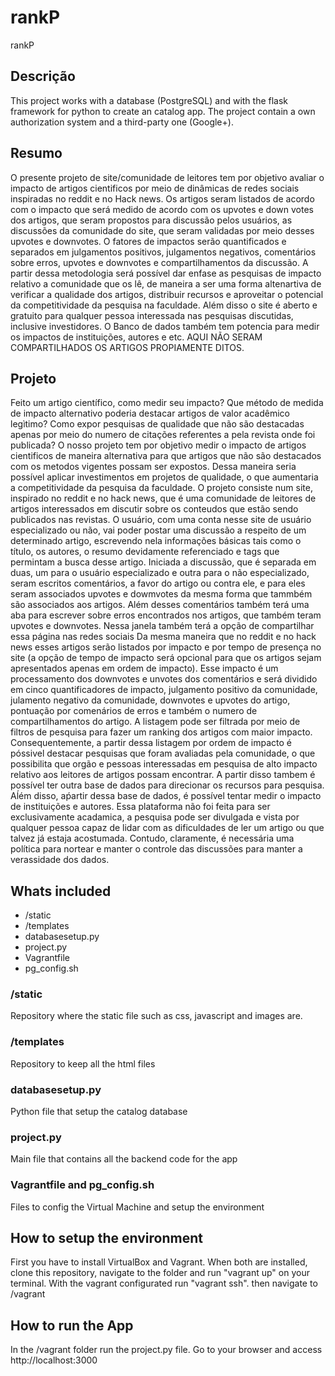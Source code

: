# rankP
rankP

## Descrição
This project works with a database (PostgreSQL) and with the flask framework for python to create an catalog app.
The project contain a own authorization system and a third-party one (Google+).

## Resumo
O presente projeto de site/comunidade de leitores tem por objetivo avaliar o impacto de artigos cientificos por meio  de  dinâmicas  de redes sociais inspiradas no reddit e no Hack news. Os artigos seram listados de acordo com o impacto que será medido de  acordo com os upvotes e down votes dos artigos, que seram propostos para discussão pelos usuários, as discussões da comunidade do site, que seram validadas por meio desses upvotes e downvotes. O fatores de impactos serão quantificados e separados em julgamentos positivos, julgamentos negativos, comentários sobre erros, upvotes e downvotes e compartilhamentos da discussão. A partir dessa metodologia será possível dar enfase as pesquisas de impacto relativo a comunidade que os lê, de maneira a ser uma forma altenartiva de verificar a qualidade dos artigos, distribuir recursos e aproveitar o potencial da competitividade da pesquisa na faculdade.  Além disso o site é aberto e gratuito para qualquer pessoa interessada nas pesquisas discutidas, inclusive investidores. O  Banco de dados também tem potencia para medir os impactos de instituições, autores  e etc. AQUI NÃO SERAM COMPARTILHADOS OS ARTIGOS PROPIAMENTE DITOS.

## Projeto
Feito um artigo científico, como medir seu impacto? Que método de medida de impacto alternativo poderia destacar artigos de valor acadêmico legìtimo? Como expor pesquisas de qualidade que não são destacadas  apenas por meio do numero de citações referentes a pela revista onde foi publicada?
O nosso projeto tem por objetivo medir o impacto de artigos cientificos de maneira alternativa para que artigos que não são destacados com os metodos vigentes possam ser expostos. Dessa  maneira seria possível aplicar investimentos em projetos de qualidade, o que aumentaria a competitividade da pesquisa da faculdade.
O projeto  consiste num site, inspirado no reddit e no hack news, que é uma  comunidade de leitores de  artigos interessados em discutir sobre os conteudos que estão sendo publicados nas revistas. O  usuário, com uma conta nesse site de usuário especializado ou não, vai poder postar uma discussão a  respeito de  um determinado artigo, escrevendo nela informações básicas tais como o  título, os autores, o resumo devidamente referenciado e tags que permintam a busca desse artigo. Iniciada a discussão, que é separada em duas, um para o usuário especializado e  outra  para o não especializado, seram escritos comentários, a favor do artigo ou contra ele, e para eles seram associados upvotes e dowmvotes  da mesma forma que tammbém são associados aos  artigos. Além desses comentários também terá uma aba para escrever sobre erros encontrados nos artigos, que também teram upvotes e downvotes. Nessa janela também terá a opção de compartilhar essa página nas redes sociais
Da  mesma  maneira que no reddit e no hack news esses artigos serão listados por impacto e por tempo de presença no site (a opção de tempo de impacto será opcional para que os artigos sejam apresentados apenas em ordem de impacto). Esse impacto é um processamento dos downvotes e unvotes dos comentários e será dividido  em cinco quantificadores de impacto, julgamento positivo da comunidade, julamento negativo da comunidade, downvotes e upvotes do artigo, pontuação por comenários de erros e também o numero de compartilhamentos do artigo.
A listagem pode ser filtrada por meio de filtros de pesquisa para fazer um ranking dos artigos com maior impacto. 
Consequentemente, a partir dessa listagem por ordem de impacto é póssivel destacar pesquisas que foram avaliadas pela  comunidade, o que possibilita que orgão e pessoas interessadas em pesquisa de alto impacto relativo aos leitores de artigos possam encontrar. A partir disso tambem é possível ter outra base de dados para direcionar os recursos para pesquisa. Aĺém disso, aṕartir dessa base de dados, é possível tentar medir o impacto de instituições  e autores.
Essa plataforma não foi feita para ser exclusivamente acadamica, a pesquisa pode ser divulgada e vista  por  qualquer pessoa capaz de lidar com as dificuldades de ler um artigo ou que talvez já estaja acostumada.  Contudo, claramente, é necessária uma política para nortear e manter o controle das discussões para manter a verassidade dos dados.


## Whats included
 - /static
 - /templates
 - databasesetup.py
 - project.py
 - Vagrantfile
 - pg_config.sh
 
### /static
Repository where the static file such as css, javascript and images are.

### /templates
Repository to keep all the html files

### databasesetup.py
Python file that setup the catalog database

### project.py
Main file that contains all the backend code for the app

### Vagrantfile and pg_config.sh
Files to config the Virtual Machine and setup the environment

## How to setup the environment
First you have to install VirtualBox and Vagrant.
When both are installed, clone this repository, navigate to the folder and run "vagrant up" on your terminal.
With the vagrant configurated run "vagrant ssh".
then navigate to /vagrant

## How to run the App
In the /vagrant folder run the project.py file.
Go to your browser and access http://localhost:3000